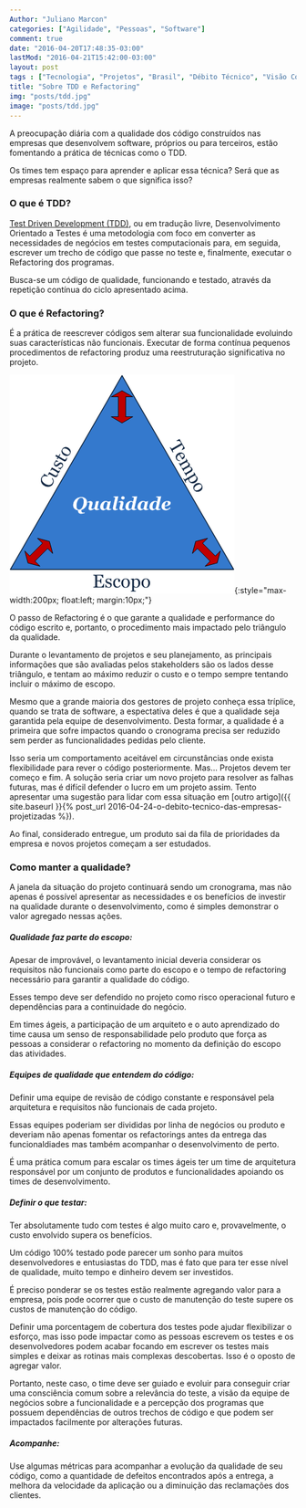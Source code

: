 ```yaml
---
Author: "Juliano Marcon"
categories: ["Agilidade", "Pessoas", "Software"]
comment: true
date: "2016-04-20T17:48:35-03:00"
lastMod: "2016-04-21T15:42:00-03:00"
layout: post
tags : ["Tecnologia", "Projetos", "Brasil", "Débito Técnico", "Visão Corporativa"]
title: "Sobre TDD e Refactoring"
img: "posts/tdd.jpg"
image: "posts/tdd.jpg"
---
```


A preocupação diária com a qualidade dos código construídos nas empresas que desenvolvem software, próprios ou para terceiros, estão fomentando a prática de técnicas como o TDD.

Os times tem espaço para aprender e aplicar essa técnica? Será que as empresas realmente sabem o que significa isso?

<!--more-->

### O que é TDD?

[Test Driven Development (TDD)](https://pt.wikipedia.org/wiki/Test_Driven_Development), ou em tradução livre, Desenvolvimento Orientado a Testes é uma metodologia com foco em converter as necessidades de negócios em testes computacionais para, em seguida, escrever um trecho de código que passe no teste e, finalmente, executar o Refactoring dos programas.

Busca-se um código de qualidade, funcionando e testado, através da repetição contínua do ciclo apresentado acima.

### O que é Refactoring?

É a prática de reescrever códigos sem alterar sua funcionalidade evoluindo suas características não funcionais. Executar de forma contínua pequenos procedimentos de refactoring produz uma reestruturação significativa no projeto.

![Qualidade](/assets/img/posts/qualidade.png){:style="max-width:200px; float:left; margin:10px;"}

O passo de Refactoring é o que garante a qualidade e performance do código escrito e, portanto, o procedimento mais impactado pelo triângulo da qualidade.

Durante o levantamento de projetos e seu planejamento, as principais informações que são avaliadas pelos stakeholders são os lados desse triângulo, e tentam ao máximo reduzir o custo e o tempo sempre tentando incluir o máximo de escopo.

Mesmo que a grande maioria dos gestores de projeto conheça essa tríplice, quando se trata de software, a espectativa deles é que a qualidade seja garantida pela equipe de desenvolvimento. Desta formar, a qualidade é a primeira que sofre impactos quando o cronograma precisa ser reduzido sem perder as funcionalidades pedidas pelo cliente.

Isso seria um comportamento aceitável em circunstâncias onde exista flexibilidade para rever o código posteriormente. Mas... Projetos devem ter começo e fim. A solução seria criar um novo projeto para resolver as falhas futuras, mas é difícil defender o lucro em um projeto assim. Tento apresentar uma sugestão para lidar com essa situação em [outro artigo]({{ site.baseurl }}{% post_url 2016-04-24-o-debito-tecnico-das-empresas-projetizadas %}).

Ao final, considerado entregue, um produto sai da fila de prioridades da empresa e novos projetos começam a ser estudados.

### Como manter a qualidade?

A janela da situação do projeto continuará sendo um cronograma, mas não apenas é possível apresentar as necessidades e os benefícios de investir na qualidade durante o desenvolvimento, como é simples demonstrar o valor agregado nessas ações.

##### Qualidade faz parte do escopo:

Apesar de improvável, o levantamento inicial deveria considerar os requisitos não funcionais como parte do escopo e o tempo de refactoring necessário para garantir a qualidade do código.

Esses tempo deve ser defendido no projeto como risco operacional futuro e dependências para a continuidade do negócio.

Em times ágeis, a participação de um arquiteto e o auto aprendizado do time causa um senso de responsabilidade pelo produto que força as pessoas a considerar o refactoring no momento da definição do escopo das atividades.

##### Equipes de qualidade que entendem do código:

Definir uma equipe de revisão de código constante e responsável pela arquitetura e requisitos não funcionais de cada projeto.

Essas equipes poderiam ser divididas por linha de negócios ou produto e deveriam não apenas fomentar os refactorings antes da entrega das funcionaldiades mas também acompanhar o desenvolvimento de perto.

É uma prática comum para escalar os times ágeis ter um time de arquitetura responsável por um conjunto de produtos e funcionalidades apoiando os times de desenvolvimento.

##### Definir o que testar:

Ter absolutamente tudo com testes é algo muito caro e, provavelmente, o custo envolvido supera os benefícios.

Um código 100% testado pode parecer um sonho para muitos desenvolvedores e entusiastas do TDD, mas é fato que para ter esse nível de qualidade, muito tempo e dinheiro devem ser investidos.

É preciso ponderar se os testes estão realmente agregando valor para a empresa, pois pode ocorrer que o custo de manutenção do teste supere os custos de manutenção do código.

Definir uma porcentagem de cobertura dos testes pode ajudar flexibilizar o esforço, mas isso pode impactar como as pessoas escrevem os testes e os desenvolvedores podem acabar focando em escrever os testes mais simples e deixar as rotinas mais complexas descobertas. Isso é o oposto de agregar valor.

Portanto, neste caso, o time deve ser guiado e evoluir para conseguir criar uma consciência comum sobre a relevância do teste, a visão da equipe de negócios sobre a funcionalidade e a percepção dos programas que possuem dependências de outros trechos de código e que podem ser impactados facilmente por alterações futuras.

##### Acompanhe:

Use algumas métricas para acompanhar a evolução da qualidade de seu código, como a quantidade de defeitos encontrados após a entrega, a melhora da velocidade da aplicação ou a diminuição das reclamações dos clientes.
